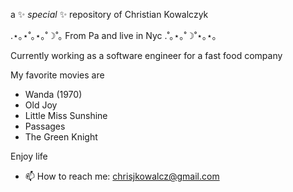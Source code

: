 a ✨ _special_ ✨ repository of Christian Kowalczyk

.⋆｡⋆˚｡⋆｡˚☽˚｡ From Pa and live in Nyc .˚｡⋆｡˚☽˚⋆｡⋆｡

Currently working as a software engineer for a fast food company

My favorite movies are 
- Wanda (1970)
- Old Joy
- Little Miss Sunshine
- Passages
- The Green Knight

Enjoy life

- 📫 How to reach me: chrisjkowalcz@gmail.com


